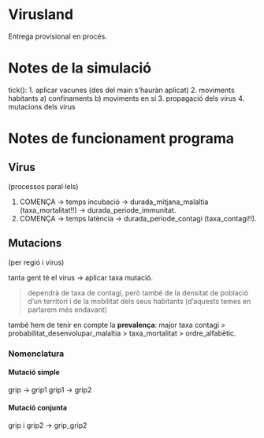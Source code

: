 # Virusland
Entrega provisional en procés.

# Notes de la simulació
tick():
    1. aplicar vacunes (des del main s'hauràn aplicat)
    2. moviments habitants
        a) confinaments
        b) moviments en sí
    3. propagació dels virus
    4. mutacions dels virus

# Notes de funcionament programa
## Virus
(processos paral·lels)

1. COMENÇA -> temps incubació -> durada_mitjana_malaltia (taxa_mortalitat!!) -> durada_periode_immunitat.
2. COMENÇA -> temps latència -> durada_període_contagi (taxa_contagi!!).

## Mutacions
(per regió i virus)

tanta gent té el virus -> aplicar taxa mutació.

> dependrà de taxa de contagi, però també de la densitat de població d’un territori i de la mobilitat dels seus habitants (d’aquests temes en parlarem més endavant)

també hem de tenir en compte la **prevalença**: major taxa contagi > probabilitat_desenvolupar_malaltia > taxa_mortalitat > ordre_alfabètic.

### Nomenclatura
#### Mutació simple
grip -> grip1
grip1 -> grip2

#### Mutació conjunta
grip i grip2 -> grip_grip2

## 
